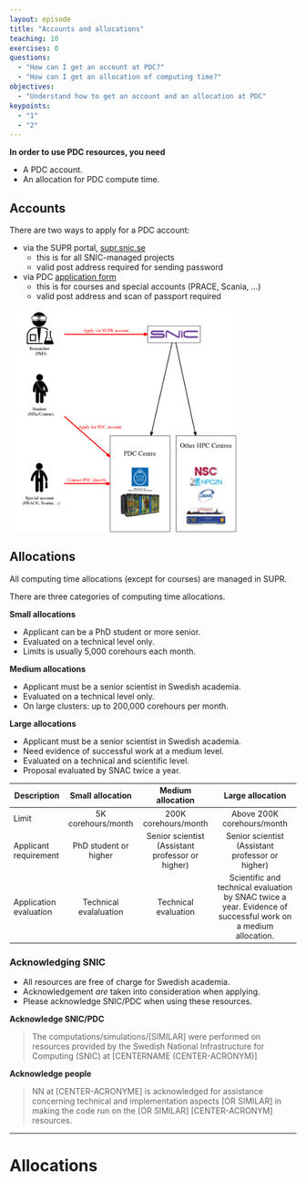 ```yaml
---
layout: episode
title: "Accounts and allocations"
teaching: 10
exercises: 0
questions:
  - "How can I get an account at PDC?"
  - "How can I get an allocation of computing time?"
objectives:
  - "Understand how to get an account and an allocation at PDC"
keypoints:
  - "1"
  - "2"
---
```


**In order to use PDC resources, you need**
- A PDC account.
- An allocation for PDC compute time.

## Accounts

There are two ways to apply for a PDC account:
- via the SUPR portal, [supr.snic.se](https://supr.snic.se/)
  - this is for all SNIC-managed projects
  - valid post address required for sending password
- via PDC [application form](https://www.kth.se/form/pdc-user-account-request)
  - this is for courses and special accounts (PRACE, Scania, ...)
  - valid post address and scan of passport required

<img src="../img/applying_for_account.png" alt="SNIC" width="400" align="middle"> 

## Allocations

All computing time allocations (except for courses) are managed in SUPR.

There are three categories of computing time allocations.

**Small allocations**
- Applicant can be a PhD student or more senior.
- Evaluated on a technical level only.
- Limits is usually 5,000 corehours each month.

**Medium allocations**
- Applicant must be a senior scientist in Swedish academia.
- Evaluated on a technical level only.
- On large clusters: up to 200,000 corehours per month.

**Large allocations**
- Applicant must be a senior scientist in Swedish academia.
- Need evidence of successful work at a medium level.
- Evaluated on a technical and scientific level.
- Proposal evaluated by SNAC twice a year.


|  **Description**       |  **Small allocation**     | **Medium allocation**  |  **Large allocation**      |
| ---------------------- | :-----------------------: | :--------------------: | :------------------------: |
Limit                    |  5K corehours/month       |  200K corehours/month  | Above 200K corehours/month |
Applicant requirement    |  PhD student or higher    | Senior scientist (Assistant professor or higher) | Senior scientist (Assistant professor or higher) |
Application evaluation   | Technical evalaluation | Technical evaluation      | Scientific and technical evaluation by SNAC twice a year. Evidence of successful work on a medium allocation. |


### Acknowledging SNIC
- All resources are free of charge for Swedish academia.
- Acknowledgement *are* taken into consideration when applying.
- Please acknowledge SNIC/PDC when using these resources.

**Acknowledge SNIC/PDC**
> The computations/simulations/[SIMILAR] were performed on resources provided by the Swedish National Infrastructure for Computing (SNIC) at [CENTERNAME (CENTER-ACRONYM)]

**Acknowledge people**
> NN at [CENTER-ACRONYME] is acknowledged for assistance concerning technical and implementation aspects [OR SIMILAR] in making the code run on the [OR SIMILAR] [CENTER-ACRONYM] resources.




---

# Allocations

